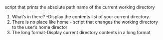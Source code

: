 script that prints the absolute path name of the current working directory
1. What’s in there? -Display the contents list of your current directory.
2. There is no place like home - script that changes the working directory to the user’s home director
3. The long format-Display current directory contents in a long format
